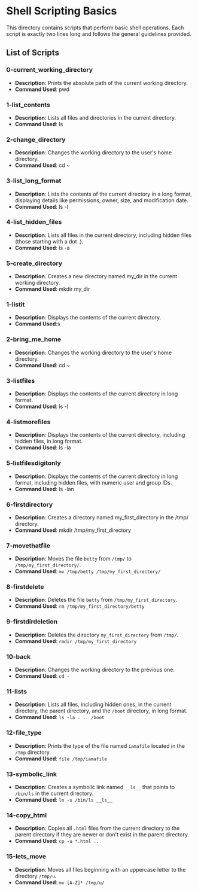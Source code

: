 # Shell Scripting Basics

This directory contains scripts that perform basic shell operations. Each script is exactly two lines long and follows the general guidelines provided.

## List of Scripts

### 0-current_working_directory
- **Description**: Prints the absolute path of the current working directory.
- **Command Used**: pwd

### 1-list_contents
- **Description**: Lists all files and directories in the current directory.
- **Command Used**: ls

### 2-change_directory
- **Description**: Changes the working directory to the user's home directory.
- **Command Used**: cd ~

### 3-list_long_format
- **Description**: Lists the contents of the current directory in a long format, displaying details like permissions, owner, size, and modification date.
- **Command Used**: ls -l

### 4-list_hidden_files
- **Description**: Lists all files in the current directory, including hidden files (those starting with a dot .).
- **Command Used**: ls -a

### 5-create_directory
- **Description**: Creates a new directory named my_dir  in the current working directory.
- **Command Used**: mkdir my_dir

### 1-listit
- **Description**: Displays the contents of the current directory.
- **Command Used**:s

### 2-bring_me_home
- **Description**: Changes the working directory to the user's home directory.
- **Command Used**: cd ~

### 3-listfiles
- **Description**: Displays the contents of the current directory in long format.
- **Command Used**: ls -l

### 4-listmorefiles
- **Description**: Displays the contents of the current directory, including hidden files, in long format.
- **Command Used**: ls -la


### 5-listfilesdigitonly
- **Description**: Displays the contents of the current directory in long format, including hidden files, with numeric user and group IDs.
- **Command Used**: ls -lan

### 6-firstdirectory
- **Description**: Creates a directory named my_first_directory  in the /tmp/  directory.
- **Command Used**: mkdir /tmp/my_first_directory

### 7-movethatfile
- **Description**: Moves the file `betty` from `/tmp/` to `/tmp/my_first_directory/`.
- **Command Used**: `mv /tmp/betty /tmp/my_first_directory/`

### 8-firstdelete
- **Description**: Deletes the file `betty` from `/tmp/my_first_directory`.
- **Command Used**: `rm /tmp/my_first_directory/betty`

### 9-firstdirdeletion
- **Description**: Deletes the directory `my_first_directory` from `/tmp/`.
- **Command Used**: `rmdir /tmp/my_first_directory`

### 10-back
- **Description**: Changes the working directory to the previous one.
- **Command Used**: `cd -`

### 11-lists
- **Description**: Lists all files, including hidden ones, in the current directory, the parent directory, and the `/boot` directory, in long format.
- **Command Used**: `ls -la . .. /boot`

### 12-file_type
- **Description**: Prints the type of the file named `iamafile` located in the `/tmp` directory.
- **Command Used**: `file /tmp/iamafile`

### 13-symbolic_link
- **Description**: Creates a symbolic link named `__ls__` that points to `/bin/ls` in the current directory.
- **Command Used**: `ln -s /bin/ls __ls__`

### 14-copy_html
- **Description**: Copies all `.html` files from the current directory to the parent directory if they are newer or don't exist in the parent directory.
- **Command Used**: `cp -u *.html ..`

### 15-lets_move
- **Description**: Moves all files beginning with an uppercase letter to the directory `/tmp/u`.
- **Command Used**: `mv [A-Z]* /tmp/u/`


